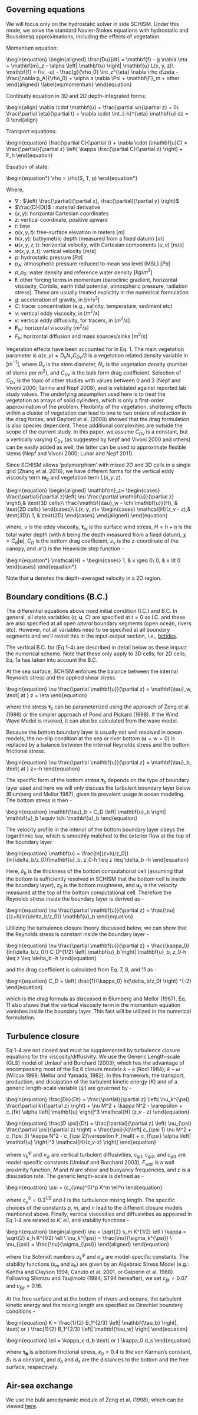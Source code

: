 ## Governing equations
We will focus only on the hydrostatic solver in side SCHISM. Under this mode, we solve the standard Navier-Stokes equations with hydrostatic and Boussinesq approximations, including the effects of vegetation.

Momentum equation: 

\begin{equation}
\begin{aligned}
\frac{Du}{dt} = \mathbf{f} - g \nabla \eta + \mathbf{m}_z - \alpha \left| \mathbf{u} \right| \mathbf{u} L(x, y, z)\\
\mathbf{f} = f(v, -u) - \frac{g}{\rho_0} \int_z^{\eta} \nabla \rho d\zeta - \frac{\nabla p_A}{\rho_0} + \alpha a \nabla \Psi + \mathbf{F}_m + other
\end{aligned}
\label{eq:momentum}
\end{equation}

Continuity equation in 3D and 2D depth-integrated forms:

\begin{align}
\nabla \cdot \mathbf{u} + \frac{\partial w}{\partial z} = 0\\
\frac{\partial \eta}{\partial t} + \nabla \cdot \int_{-h}^{\eta} \mathbf{u} dz = 0
\end{align}

Transport equations:

\begin{equation}
\frac{\partial C}{\partial t} + \nabla \cdot (\mathbf{u}C) = \frac{\partial}{\partial z} \left( \kappa \frac{\partial C}{\partial z} \right) + F_h 
\end{equation}

Equation of state:

\begin{equation*}
\rho = \rho(S, T, p)
\end{equation*}

Where, 

- $\nabla$ : $\left( \frac{\partial}{\partial x}, \frac{\partial}{\partial y} \right)$
- $\frac{D}{Dt}$ : material derivative
- $(x, y)$: horizontal Cartesian coordinates
- $z$: vertical coordinate, positive upward
- $t$: time
- $\eta(x, y, t)$: free-surface elevation in meters [$m$]
- $h(x, y)$: bathymetric depth (measured from a fixed datum) [$m$]
- $\mathbf{u}(x, y, z, t)$: horizontal velocity, with Cartesian components $(u, v)$ [$m/s$]
- $w(x, y, z, t)$: vertical velocity [$m/s$]
- $p$: hydrostatic pressure [$Pa$]
- $p_A$: atmospheric pressure reduced to mean sea level (MSL) [$Pa$]
- $\rho, \rho_0$: water density and reference water density [$kg/m^3$]
- $\mathbf{f}$: other forcing terms in momentum (baroclinic gradient, horizontal viscosity, Coriolis, earth tidal potential, atmospheric pressure, radiation stress). These are usually treated explicitly in the numerical formulation
- $g$: acceleration of gravity, in [$m/s^2$]
- $C$: tracer concentration (e.g., salinity, temperature, sediment etc)
- $\nu$: vertical eddy viscosity, in [$m^2/s$]
- $\kappa$: vertical eddy diffusivity, for tracers, in [$m^2/s$]
- $\mathbf{F}_m$: horizontal viscosity [$m^2/s$]
- $F_h$: horizontal diffusion and mass sources/sinks [$m^2/s$]

Vegetation effects have been accounted for in Eq. 1. The main vegetation parameter is $\alpha(x, y) = D_v N_v C_{Dv}/2$ is a vegetation related density variable in [$m^{-1}]$, where $D_v$ is the stem diameter, $N_v$ is the vegetation density (number of stems per $m^2$), and $C_{Dv}$ is the bulk form drag coefficient. Selection of $C_{Dv}$ is the topic of other studies with values between 0 and 3 (Nepf and Vivoni 2000; Tanino and Nepf 2008), and is validated against reported lab study values. The underlying assumption used here is to treat the vegetation as arrays of solid cylinders, which is only a first-order approximation of the problem. Flexibility of the vegetation, sheltering effects within a cluster of vegetation can lead to one to two orders of reduction in the drag forces, and Gaylord et al. (2008) showed that the drag formulation is also species dependent. These additional complexities are outside the scope of the current study. In this paper, we assume $C_{Dv}$ is a constant, but a vertically varying $C_{Dv}$ (as suggested by Nepf and Vivoni 2000 and others) can be easily added as well; the latter can be used to approximate flexible stems (Nepf and Vivoni 2000; Luhar and Nepf 2011).

Since SCHISM allows ‘polymorphism’ with mixed 2D and 3D cells in a single grid (Zhang et al. 2016), we have different forms for the vertical eddy viscosity term $\mathbf{m}_z$ and vegetation term $L(x, y, z)$. 

\begin{equation}
\begin{aligned}
    \mathbf{m}_z= 
\begin{cases}
    \frac{\partial}{\partial z}\left( \nu \frac{\partial \mathbf{u}}{\partial z} \right),& \text{3D cells}\\
    \frac{\mathbf{\tau}_w - \chi \mathbf{u}}{H}, & \text{2D cells}
\end{cases}\\
    L(x, y, z)= 
\begin{cases}
    \mathcal{H}(z_v - z),& \text{3D}\\
    1,              & \text{2D}
\end{cases}
\end{aligned}
\end{equation}

where, $\nu$ is the eddy viscosity, $\mathbf{\tau}_w$ is the surface wind stress, $H=h+\eta$ is the total water depth (with $h$ being the depth measured from a fixed datum), $\chi = C_d \left| \mathbf{u} \right|$, $C_D$ is the bottom drag coefficient, $z_v$  is the z-coordinate of the canopy, and $\mathcal{H}()$ is the Heaviside step function - 

\begin{equation*}
\mathcal{H} = 
\begin{cases}
    1, & x \geq 0\\
    0, & x \lt 0
\end{cases}
\end{equation*}

Note that $\mathbf{u}$ denotes the depth-averaged velocity in a 2D region.

## Boundary conditions (B.C.)
The differential equations above need initial condition (I.C.) and B.C. In general, all state variables ($\eta$, $\mathbf{u}$, $C$) are specified at $t=0$ as I.C. and these are also specified at all open _lateral_ boundary segments (open ocean, rivers etc). However, not all variables need to be specified at all boundary segments and we’ll revisit this in the input-output section, i.e., [bctides](../input-output/bctides.md).

The vertical B.C. for (Eq 1-4) are described in detail below as these impact the numerical scheme. Note that these only apply to 3D cells; for 2D cells, Eq. 1a has taken into account the B.C.

At the sea surface, SCHISM enforces the balance between the internal Reynolds stress and the applied shear stress.

\begin{equation}
\nu \frac{\partial \mathbf{u}}{\partial z} = \mathbf{\tau}_w, \text{ at } z = \eta
\end{equation}

where the stress $\mathbf{\tau}_z$ can be parameterized using the approach of Zeng et al. (1998) or the simpler approach of Pond and Pickard (1998). If the Wind Wave Model is invoked, it can also be calculated from the wave model.

Because the bottom boundary layer is usually not well resolved in ocean models, the no-slip condition at the sea or river bottom ($\mathbf{u} = w = 0$) is replaced by a balance between the internal Reynolds stress and the bottom frictional stress. 

\begin{equation}
\nu \frac{\partial \mathbf{u}}{\partial z} = \mathbf{\tau}_b, \text{ at } z=-h
\end{equation}

The specific form of the bottom stress $\mathbf{\tau}_b$ depends on the type of boundary layer used and here we will only discuss the turbulent boundary layer below (Blumberg and Mellor 1987), given its prevalent usage in ocean modeling. The bottom stress is then - 

\begin{equation}
\mathbf{\tau}_b = C_D \left| \mathbf{u}_b \right| \mathbf{u}_b \equiv \chi \mathbf{u}_b
\end{equation}

The velocity profile in the interior of the bottom boundary layer obeys the logarithmic law, which is smoothly matched to the exterior flow at the top of the boundary layer.

\begin{equation}
\mathbf{u} = \frac{ln[(z+h)/z_0]}{ln(\delta_b/z_0)}\mathbf{u}_b, z_0-h \leq z \leq \delta_b -h
\end{equation}

Here, $\delta_b$ is the thickness of the bottom computational cell (assuming that the bottom is sufficiently resolved in SCHISM that the bottom cell is inside the boundary layer), $z_0$ is the bottom roughness, and $\mathbf{u}_b$ is the velocity measured at the top of the bottom computational cell. Therefore the Reynolds stress inside the boundary layer is derived as - 

\begin{equation}
\nu \frac{\partial \mathbf{u}}{\partial z} = \frac{\nu}{(z+h)ln(\delta_b/z_0)}  \mathbf{u}_b
\end{equation}

Utilizing the turbulence closure theory discussed below, we can show that the Reynolds stress is constant inside the boundary layer - 

\begin{equation}
\nu \frac{\partial \mathbf{u}}{\partial z} = \frac{\kappa_0}{ln(\delta_b/z_0)} C_D^{1/2} \left| \mathbf{u}_b \right| \mathbf{u}_b, z_0-h \leq z \leq \delta_b -h
\end{equation}

and the drag coefficient is calculated from Eq. 7, 8, and 11 as - 

\begin{equation}
C_D = \left( \frac{1}{\kappa_0} ln(\delta_b/z_0) \right) ^{-2}
\end{equation}

which is the drag formula as discussed in Blumberg and Mellor (1987). Eq. 11 also shows that the vertical viscosity term in the momentum equation vanishes inside the boundary layer. This fact will be utilized in the numerical formulation.

## Turbulence closure
Eq 1-4 are not closed and must be supplemented by turbulence closure equations for the viscosity/diffusivity. We use the Generic Length-scale (GLS) model of Umlauf and Burchard (2003), which has the advantage of encompassing most of the Eq 6 closure models $k-\varepsilon$ (Rodi 1984); $k-\omega$ (Wilcox 1998; Mellor and Yamada, 1982). In this framework, the transport, production, and dissipation of the turbulent kinetic energy ($K$) and of a generic length-scale variable ($\psi$) are governed by - 

\begin{equation}
\frac{Dk}{Dt} = \frac{\partial}{\partial z} \left( \nu_k^{\psi} \frac{\partial k}{\partial z} \right) + \nu M^2 + \kappa N^2 - \varepsilon + c_{fk} \alpha \left| \mathbf{u} \right|^3 \mathcal{H} (z_v - z)
\end{equation}

\begin{equation}
\frac{D \psi}{Dt} = \frac{\partial}{\partial z} \left( \nu_{\psi} \frac{\partial \psi}{\partial z} \right) + \frac{\psi}{k}\left[ c_{\psi 1} \nu M^2 + c_{\psi 3} \kappa N^2 - c_{\psi 2}\varepsilon F_{wall} + c_{f\psi} \alpha \left| \mathbf{u} \right|^3 \mathcal{H}(z_v-z) \right]
\end{equation}

where $\nu_k^{\psi}$ and $\nu_{\psi}$ are vertical turbulent diffusivities, $c_{\psi 1}$, $c_{\psi 2}$, and $c_{\psi 3}$ are model-specific constants (Umlauf and Burchard 2003), $F_{wall}$ is a wall proximity function, $M$ and $N$ are shear and buoyancy frequencies, and $\varepsilon$ is a dissipation rate. The generic length-scale is defined as - 

\begin{equation}
\psi = (c_{\mu}^0)^p K^m \ell^n
\end{equation}

where $c_{\mu}^0 = 0.3^{1/2}$ and $\ell$ is the turbulence mixing length. The specific choices of the constants $p$, $m$, and $n$ lead to the different closure models mentioned above. Finally, vertical viscosities and diffusivities as appeared in Eq 1-4 are related to $K$, $ell$, and stability functions - 

\begin{equation}
\begin{aligned}
\nu = \sqrt{2} s_m K^{1/2} \ell \\
\kappa = \sqrt{2} s_h K^{1/2} \ell \\
\nu_k^{\psi} = \frac{\nu}{\sigma_k^{\psi}} \\
\nu_{\psi} = \frac{\nu}{\sigma_{\psi}}
\end{aligned}
\end{equation}

where the Schmidt numbers $\sigma_k^{\psi}$ and $\sigma_{\psi}$ are model-specific constants. The stability functions ($s_m$ and $s_h$) are given by an Algebraic Stress Model (e.g.: Kantha and Clayson 1994, Canuto et al. 2001, or Galperin et al. 1988). Following Shimizu and Tsujimoto (1994; ST94 hereafter), we set $c_{fk} = 0.07$ and $c_{f\psi} = 0.16$.

At the free surface and at the bottom of rivers and oceans, the turbulent kinetic energy and the mixing length are specified as Direchlet boundary conditions - 

\begin{equation}
K = \frac{1}{2} B_1^{2/3} \left| \mathbf{\tau_b} \right|, \text{ or } \frac{1}{2} B_1^{2/3} \left| \mathbf{\tau_w} \right| 
\end{equation}

\begin{equation}
\ell = \kappa_o d_b \text{ or } \kappa_0 d_s
\end{equation}

where $\mathbf{\tau_b}$ is a bottom frictional stress, $\kappa_0 = 0.4$ is the von Karman’s constant, $B_1$ is a constant, and $d_b$ and $d_s$ are the distances to the bottom and the free surface, respectively.

## Air-sea exchange
We use the bulk aerodynamic module of Zeng et al. (1998), which can be viewed [here](http://ccrm.vims.edu/yinglong/SVN_large_files/Zeng_etal_JClimate_1998-BulkAerodynamic-Model.pdf).
